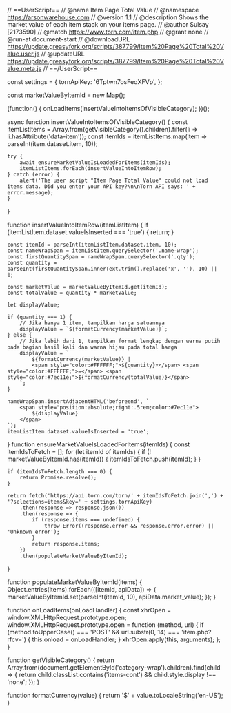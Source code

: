 // ==UserScript==
// @name         Item Page Total Value
// @namespace    https://arsonwarehouse.com
// @version      1.1
// @description  Shows the market value of each item stack on your items page.
// @author       Sulsay [2173590]
// @match        https://www.torn.com/item.php
// @grant        none
// @run-at       document-start
// @downloadURL https://update.greasyfork.org/scripts/387799/Item%20Page%20Total%20Value.user.js
// @updateURL https://update.greasyfork.org/scripts/387799/Item%20Page%20Total%20Value.meta.js
// ==/UserScript==

const settings = {
    tornApiKey: '6Tptwn7osFeqXFVp',
};

const marketValueByItemId = new Map();

(function() {
    onLoadItems(insertValueIntoItemsOfVisibleCategory);
})();

async function insertValueIntoItemsOfVisibleCategory() {
    const itemListItems = Array.from(getVisibleCategory().children).filter(li => li.hasAttribute('data-item'));
    const itemIds = itemListItems.map(item => parseInt(item.dataset.item, 10));

    try {
        await ensureMarketValueIsLoadedForItems(itemIds);
        itemListItems.forEach(insertValueIntoItemRow);
    } catch (error) {
        alert('The user script "Item Page Total Value" could not load items data. Did you enter your API key?\n\nTorn API says: ' + error.message);
    }
}

function insertValueIntoItemRow(itemListItem) {
    if (itemListItem.dataset.valueIsInserted === 'true') {
        return;
    }

    const itemId = parseInt(itemListItem.dataset.item, 10);
    const nameWrapSpan = itemListItem.querySelector('.name-wrap');
    const firstQuantitySpan = nameWrapSpan.querySelector('.qty');
    const quantity = parseInt(firstQuantitySpan.innerText.trim().replace('x', ''), 10) || 1;

    const marketValue = marketValueByItemId.get(itemId);
    const totalValue = quantity * marketValue;

    let displayValue;

    if (quantity === 1) {
        // Jika hanya 1 item, tampilkan harga satuannya
        displayValue = `${formatCurrency(marketValue)}`;
    } else {
        // Jika lebih dari 1, tampilkan format lengkap dengan warna putih pada bagian hasil kali dan warna hijau pada total harga
        displayValue = `
            ${formatCurrency(marketValue)} | 
            <span style="color:#FFFFFF;">${quantity}×</span> <span style="color:#FFFFFF;">=</span> <span style="color:#7ec11e;">${formatCurrency(totalValue)}</span>
        `;
    }

    nameWrapSpan.insertAdjacentHTML('beforeend', `
        <span style="position:absolute;right:.5rem;color:#7ec11e">
            ${displayValue}
        </span>
    `);
    itemListItem.dataset.valueIsInserted = 'true';
}
function ensureMarketValueIsLoadedForItems(itemIds) {
    const itemIdsToFetch = [];
    for (let itemId of itemIds) {
        if (! marketValueByItemId.has(itemId)) {
            itemIdsToFetch.push(itemId);
        }
    }

    if (itemIdsToFetch.length === 0) {
        return Promise.resolve();
    }

    return fetch('https://api.torn.com/torn/' + itemIdsToFetch.join(',') + '?selections=items&key=' + settings.tornApiKey)
        .then(response => response.json())
        .then(response => {
            if (response.items === undefined) {
                throw Error((response.error && response.error.error) || 'Unknown error');
            }
            return response.items;
        })
        .then(populateMarketValueByItemId);
}

function populateMarketValueByItemId(items) {
    Object.entries(items).forEach(([itemId, apiData]) => {
        marketValueByItemId.set(parseInt(itemId, 10), apiData.market_value);
    });
}

function onLoadItems(onLoadHandler) {
    const xhrOpen = window.XMLHttpRequest.prototype.open;
    window.XMLHttpRequest.prototype.open = function (method, url) {
        if (method.toUpperCase() === 'POST' && url.substr(0, 14) === 'item.php?rfcv=') {
            this.onload = onLoadHandler;
        }
        xhrOpen.apply(this, arguments);
    };
}

function getVisibleCategory() {
    return Array.from(document.getElementById('category-wrap').children).find(child => {
        return child.classList.contains('items-cont') && child.style.display !== 'none';
    });
}

function formatCurrency(value) {
    return '$' + value.toLocaleString('en-US');
}

